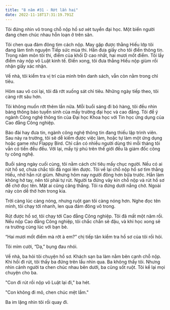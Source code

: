 ```yaml
---
title: "8 năm #31 - Rớt lần hai"
date: 2022-11-18T17:31:19.791Z
---
```


Tôi đứng nhìn vô trong chỗ nộp hồ sơ xét tuyển đại học. Một biển người đang chen chúc nhau hỗn loạn ở trên sân.

Tôi chen qua đám đông tìm cách nộp. May gặp được thằng Hiếu lớp tôi đang làm tình nguyện Tiếp sức mùa thi. Hắn đưa giấy cho tôi điền thông tin. Trong năm môn tôi thi, điểm của khối D cao nhất, hai mươi mốt điểm. Tôi lấy điểm này nộp vô Luật kinh tế. Điền xong, tôi đưa thằng Hiếu nộp giùm rồi nhận giấy xác nhận.

Về nhà, tôi kiểm tra vị trí của mình trên danh sách, vẫn còn nằm trong chỉ tiêu.

Hôm sau vô coi lại, tôi đã rớt xuống sát chỉ tiêu. Những ngày tiếp theo, tôi càng rớt sâu hơn.

Tôi không muốn rớt thêm lần nữa. Mỗi buổi sáng đi bỏ hàng, tôi đều nhìn bảng thông báo tuyển sinh của mấy trường đại học và cao đẳng. Tôi để ý ngành Công nghệ thông tin của Đại học Khoa học với Tin học ứng dụng của Cao đẳng Công nghiệp.

Báo đài hay đưa tin, ngành công nghệ thông tin đang thiếu lập trình viên. Sau này ra trường, tôi sẽ dễ kiếm được việc làm, hoặc tự làm một ứng dụng hoặc game như Flappy Bird. Chỉ cần có nhiều người dùng thì mỗi tháng tôi vẫn có tiền đều đều. Với lại, mấy tỷ phú trên thế giới đều là giám đốc công ty công nghệ.

Buổi sáng ngày cuối cùng, tôi nằm cách chỉ tiêu mấy chục người. Nếu có ai rút hồ sơ, chưa chắc tôi đã ngoi lên được. Tôi về lại chỗ nộp hồ sơ tìm thằng Hiếu, nhờ hắn rút giùm. Nhưng hôm nay người đông hơn bữa trước. Hắn làm không hở tay, nên tôi phải tự rút. Người ta đứng vây kín chỗ nộp và rút hồ sơ để chờ đọc tên. Mặt ai cũng căng thẳng. Tôi ra đứng dưới nắng chờ. Ngoài này còn dễ thở hơn trong kia.

Trời càng lúc càng nóng, nhưng ruột gan tôi càng nóng hơn. Nghe đọc tên mình, tôi chạy tới nhanh, len qua đám đông vô trong.

Rút được hồ sơ, tôi chạy tới Cao đẳng Công nghiệp. Tôi đã mất một năm rồi. Nếu nộp Cao đẳng Công nghiệp, tôi chắc chắn sẽ đậu, và khi học xong sẽ ra trường cùng lúc với bạn bè.

“Hai mươi mốt điểm mà rớt à em?” chị tiếp tân kiểm tra hồ sơ của tôi rồi hỏi.

Tôi mỉm cười, “Dạ,” bụng đau nhói.

Về nhà, ba hỏi tôi chuyện hồ sơ. Khách sạn ba làm nằm bên cạnh chỗ nộp. Khi hồi đi rút, tôi thấy ba đứng trên lầu nhìn qua. Ba không thấy tôi. Nhưng nhìn cảnh người ta chen chúc nhau bên dưới, ba cũng sốt ruột. Tôi kể lại mọi chuyện cho ba.

"Con đi rút rồi nộp vô Luật lại đi," ba hét.

"Con không đi mô, chen chúc mệt lắm."

Ba im lặng nhìn tôi rồi quay đi.
